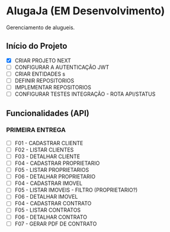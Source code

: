 # AlugaJa (EM Desenvolvimento)

Gerenciamento de alugueis.

## Início do Projeto

- [x] CRIAR PROJETO NEXT
- [ ] CONFIGURAR A AUTENTICAÇÃO JWT
- [ ] CRIAR ENTIDADES s
- [ ] DEFINIR REPOSITORIOS
- [ ] IMPLEMENTAR REPOSITORIOS
- [ ] CONFIGURAR TESTES INTEGRAÇÃO - ROTA API/STATUS

## Funcionalidades (API)

### PRIMEIRA ENTREGA

- [ ] F01 - CADASTRAR CLIENTE
- [ ] F02 - LISTAR CLIENTES
- [ ] F03 - DETALHAR CLIENTE
- [ ] F04 - CADASTRAR PROPRIETARIO
- [ ] F05 - LISTAR PROPRIETARIOS
- [ ] F06 - DETALHAR PROPRIETARIO
- [ ] F04 - CADASTRAR IMOVEL
- [ ] F05 - LISTAR IMOVEIS - FILTRO (PROPRIETARIO?)
- [ ] F06 - DETALHAR IMOVEL
- [ ] F04 - CADASTRAR CONTRATO
- [ ] F05 - LISTAR CONTRATOS
- [ ] F06 - DETALHAR CONTRATO
- [ ] F07 - GERAR PDF DE CONTRATO
